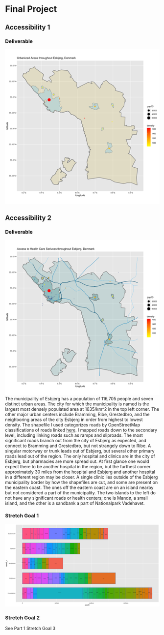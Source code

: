 # Final Project
## Accessibility 1
### Deliverable
![](es.png)

## Accessibility 2
### Deliverable
![](es_roadhealthpop.png)
The municipality of Esbjerg has a population of 116,705 people and seven distinct urban areas. The city for which the municipality is named is the largest most densely populated  area at 1635/km^2 in the top left corner. The other major urban centers include Bramming, Ribe, Grestedbro, and the neighboring areas of the city Esbjerg in order from highest to lowest density. The shapefile I used categorizes roads by OpenStreetMap classifications of roads linked [here](https://wiki.openstreetmap.org/wiki/Key:highway). I mapped roads down to the secondary level, including linking roads such as ramps and sliproads. The most significant roads branch out from the city of Esbjerg as expected, and connect to Bramming and Grestedbro, but not strangely down to Ribe. A singular motorway or trunk leads out of Esbjerg, but several other primary roads lead out of the region. The only hospital and clinics are in the city of Esbjerg, but pharmacies are more spread out. At first glance one would expect there to be another hospital in the region, but the furthest corner approximately 30 miles from the hospital and Esbjerg and another hospital in a different region may be closer. A single clinic lies outside of the Esbjerg municipality border by how the shapefiles are cut, and some are present on the eastern coast. The ones off the eastern coast are on an island nearby but not considered a part of the municipality. The two islands to the left do not have any significant roads or health centers; one is Mandø, a small island, and the other is a sandbank a part of Nationalpark Vadehavet.

### Stretch Goal 1
![](dnk_adm2_bp.png)
### Stretch Goal 2
See Part 1 Stretch Goal 3
